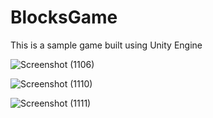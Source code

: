 # BlocksGame
This is a sample game built using Unity Engine


![Screenshot (1106)](https://user-images.githubusercontent.com/44662115/167256661-292297ec-ac96-4881-8b87-efd7ecb57deb.png)

![Screenshot (1110)](https://user-images.githubusercontent.com/44662115/167298941-c9ccc2e8-7a16-4998-84e4-87d3ce73f146.png)

![Screenshot (1111)](https://user-images.githubusercontent.com/44662115/167483196-ed89b7e7-a9db-4008-ad20-0e1a4536941e.png)
